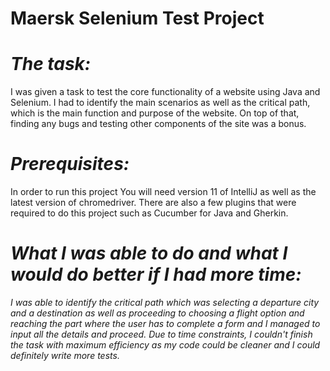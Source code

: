 # Maersk Selenium Test Project

# <i> The task: </i> 
I was given a task to test the core functionality of a website using Java and Selenium.
I had to identify the main scenarios as well as the critical path, which is the main
function and purpose of the website. On top of that, finding any bugs and testing other components
of the site was a bonus. 

# <i> Prerequisites: </i>
In order to run this project You will need version 11 of IntelliJ as well as the latest version of chromedriver. 
There are also a few plugins that were required to do this project such as Cucumber for Java and
Gherkin. 

# <i> What I was able to do and what I would do better if I had more time: <i/>

I was able to identify the critical path which was selecting a departure city and a destination
as well as proceeding to choosing a flight option and reaching the part where the user has to 
complete a form and I managed to input all the details and proceed. Due to time constraints, I couldn't 
finish the task with maximum efficiency as my code could be cleaner and I could definitely write more tests. 
